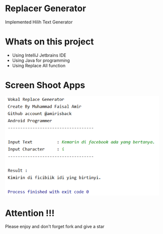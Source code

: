 # Replacer Generator
Implemented Hilih Text Generator

# Whats on this project
- Using IntelliJ Jetbrains IDE
- Using Java for programming
- Using Replace All function

# Screen Shoot Apps
![ScreenShoot Apps](docs/image/ss_main.png?raw=true)

# Attention !!!
Please enjoy and don't forget fork and give a star
